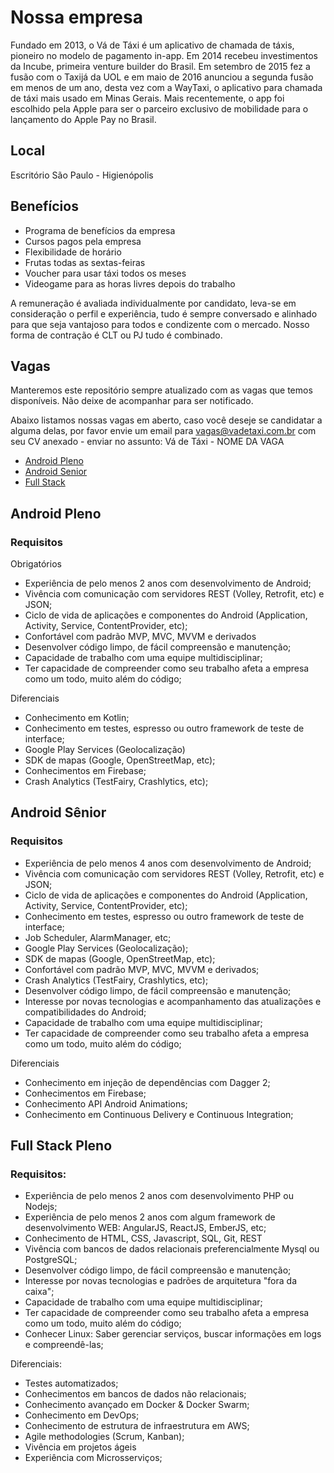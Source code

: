 # Nossa empresa

Fundado em 2013, o Vá de Táxi é um aplicativo de chamada de táxis, pioneiro no modelo de pagamento in-app. Em 2014 recebeu investimentos da Incube, primeira venture builder do Brasil. Em setembro de 2015 fez a fusão com o Taxijá da UOL e em maio de 2016 anunciou a segunda fusão em menos de um ano, desta vez com a WayTaxi, o aplicativo para chamada de táxi mais usado em Minas Gerais. Mais recentemente, o app foi escolhido pela Apple para ser o parceiro exclusivo de mobilidade para o lançamento do Apple Pay no Brasil.

## Local

Escritório São Paulo - Higienópolis

## Benefícios

- Programa de benefícios da empresa
- Cursos pagos pela empresa
- Flexibilidade de horário
- Frutas todas as sextas-feiras
- Voucher para usar táxi todos os meses
- Videogame para as horas livres depois do trabalho

A remuneração é avaliada individualmente por candidato, leva-se em consideração o perfil e experiência, tudo é sempre conversado e alinhado para que seja vantajoso para todos e condizente com o mercado. Nosso forma de contração é CLT ou PJ tudo é combinado.


## Vagas

Manteremos este repositório sempre atualizado com as vagas que temos disponíveis. Não deixe de acompanhar para ser notificado.

Abaixo listamos nossas vagas em aberto, caso você deseje se candidatar a alguma delas, por favor envie um email para vagas@vadetaxi.com.br com seu CV anexado - enviar no assunto: Vá de Táxi - NOME DA VAGA


* [Android Pleno](#android-pleno)
* [Android Senior](#android-sênior)
* [Full Stack](#full-stack-pleno)


## Android Pleno

### Requisitos
Obrigatórios
- Experiência de pelo menos 2 anos com desenvolvimento de Android;
- Vivência com comunicação com servidores REST (Volley, Retrofit, etc) e JSON;
- Ciclo de vida de aplicações e componentes do Android (Application, Activity, Service, ContentProvider, etc);
- Confortável com padrão MVP, MVC, MVVM e derivados
- Desenvolver código limpo, de fácil compreensão e manutenção;
- Capacidade de trabalho com uma equipe multidisciplinar;
- Ter capacidade de compreender como seu trabalho afeta a empresa como um todo, muito além do código;

Diferenciais
- Conhecimento em Kotlin;
- Conhecimento em testes, espresso ou outro framework de teste de interface;
- Google Play Services (Geolocalização)
- SDK de mapas (Google, OpenStreetMap, etc);
- Conhecimentos em Firebase;
- Crash Analytics (TestFairy, Crashlytics, etc);


## Android Sênior

### Requisitos

- Experiência de pelo menos 4 anos com desenvolvimento de Android;
- Vivência com comunicação com servidores REST (Volley, Retrofit, etc) e JSON;
- Ciclo de vida de aplicações e componentes do Android (Application, Activity, Service, ContentProvider, etc);
- Conhecimento em testes, espresso ou outro framework de teste de interface;
- Job Scheduler, AlarmManager, etc;
- Google Play Services (Geolocalização);
- SDK de mapas (Google, OpenStreetMap, etc);
- Confortável com padrão MVP, MVC, MVVM e derivados;
- Crash Analytics (TestFairy, Crashlytics, etc);
- Desenvolver código limpo, de fácil compreensão e manutenção;
- Interesse por novas tecnologias e acompanhamento das atualizações e compatibilidades do Android;
- Capacidade de trabalho com uma equipe multidisciplinar;
- Ter capacidade de compreender como seu trabalho afeta a empresa como um todo, muito além do código;

Diferenciais
- Conhecimento em injeção de dependências com Dagger 2;
- Conhecimentos em Firebase;
- Conhecimento API Android Animations;
- Conhecimento em Continuous Delivery e Continuous Integration;


## Full Stack Pleno

### Requisitos:

- Experiência de pelo menos 2 anos com desenvolvimento PHP ou Nodejs;
- Experiência de pelo menos 2 anos  com algum framework de desenvolvimento WEB: AngularJS, ReactJS, EmberJS, etc;
- Conhecimento de HTML, CSS, Javascript, SQL, Git, REST
- Vivência com bancos de dados relacionais preferencialmente Mysql ou PostgreSQL;
- Desenvolver código limpo, de fácil compreensão e manutenção;
- Interesse por novas tecnologias e padrões de arquitetura "fora da caixa";
- Capacidade de trabalho com uma equipe multidisciplinar;
- Ter capacidade de compreender como seu trabalho afeta a empresa como um todo, muito além do código;
- Conhecer Linux: Saber gerenciar serviços, buscar informações em logs e compreendê-las;

Diferenciais:
- Testes automatizados;
- Conhecimentos em bancos de dados não relacionais;
- Conhecimento avançado em Docker & Docker Swarm;
- Conhecimento em DevOps;
- Conhecimento de estrutura de infraestrutura em AWS;
- Agile methodologies (Scrum, Kanban);
- Vivência em projetos ágeis
- Experiência com Microsserviços;

